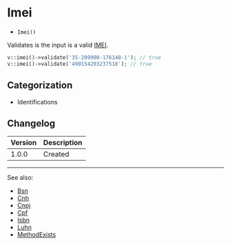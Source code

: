 # Imei

- `Imei()`

Validates is the input is a valid [IMEI][].

```php
v::imei()->validate('35-209900-176148-1'); // true
v::imei()->validate('490154203237518'); // true
```

## Categorization

- Identifications

## Changelog

Version | Description
--------|-------------
  1.0.0 | Created

***
See also:

- [Bsn](Bsn.md)
- [Cnh](Cnh.md)
- [Cnpj](Cnpj.md)
- [Cpf](Cpf.md)
- [Isbn](Isbn.md)
- [Luhn](Luhn.md)
- [MethodExists](MethodExists.md)

[IMEI]: https://en.wikipedia.org/wiki/International_Mobile_Station_Equipment_Identity "International Mobile Station Equipment Identity"
